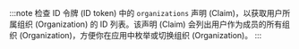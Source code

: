 :::note
检查 ID 令牌 (ID token) 中的 `organizations` 声明 (Claim)，以获取用户所属组织 (Organization) 的 ID 列表。该声明 (Claim) 会列出用户作为成员的所有组织 (Organization)，方便你在应用中枚举或切换组织 (Organization)。
:::
